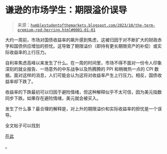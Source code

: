 <!--yml

分类：未分类

日期：2024-05-18 01:24:14

-->

# 谦逊的市场学生：期限溢价误导

> 来源：[`humblestudentofthemarkets.blogspot.com/2023/10/the-term-premium-red-herring.html#0001-01-01`](https://humblestudentofthemarkets.blogspot.com/2023/10/the-term-premium-red-herring.html#0001-01-01)

大约一周前，市场对国债收益率的飙升感到焦虑，这被归因于对不断扩大的财政赤字和国债供应增加的担忧。这导致了期限溢价（即持有更长期限资产的补偿）或实际收益率的上行压力。

自利率焦虑高峰以来发生了什么。在一周的时间里，市场不得不面对一份令人印象深刻的就业报告、一场意外的中东战争以及热腾腾的 PPI 和稍微热一点的 CPI 数据。面对这样的消息，人们可能会认为这将对收益率产生上行压力。相反，国债收益率却下跌了。

收益率的下跌最初可以归因于避险情绪，但这种解释似乎不太可信，因为美元指数同步下跌。如果存在避险情绪，美元就会被买入。

发生了什么事？最合理的解释是，对上升的期限溢价和实际收益率的担忧是一个误导。

全文帖子可以找到

[在此](https://humblestudentofthemarkets.com/2023/10/14/the-term-premium-red-herring/)

。
